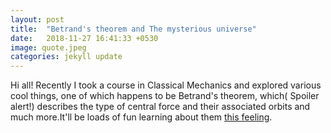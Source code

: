 ```yaml
---
layout: post
title:  "Betrand's theorem and The mysterious universe"
date:   2018-11-27 16:41:33 +0530
image: quote.jpeg
categories: jekyll update
---
```


Hi all!
Recently I took a course in Classical Mechanics and explored various cool things, one of which happens to be Betrand's theorem, which( Spoiler alert!) describes the type of central force and their associated orbits and much more.It'll be loads of fun learning about them [this feeling](/assets/images/quote.jpeg).
